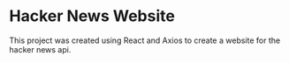 # Hacker News Website

This project was created using React and Axios to create a website for the hacker news api.

